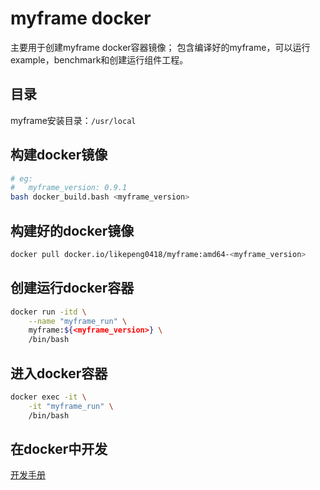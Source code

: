 # myframe docker
主要用于创建myframe docker容器镜像；
包含编译好的myframe，可以运行example，benchmark和创建运行组件工程。

## 目录
myframe安装目录：`/usr/local`

## 构建docker镜像
```sh
# eg:
#   myframe_version: 0.9.1
bash docker_build.bash <myframe_version>
```

## 构建好的docker镜像
```sh
docker pull docker.io/likepeng0418/myframe:amd64-<myframe_version>
```

## 创建运行docker容器
```sh
docker run -itd \
    --name "myframe_run" \
    myframe:${<myframe_version>} \
    /bin/bash
```

## 进入docker容器
```sh
docker exec -it \
    -it "myframe_run" \
    /bin/bash
```

## 在docker中开发
[开发手册](../doc/development_guide.md)

